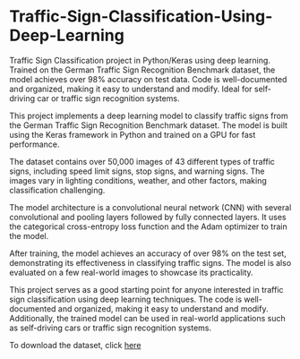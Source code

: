 # Traffic-Sign-Classification-Using-Deep-Learning
Traffic Sign Classification project in Python/Keras using deep learning. Trained on the German Traffic Sign Recognition Benchmark dataset, the model achieves over 98% accuracy on test data. Code is well-documented and organized, making it easy to understand and modify. Ideal for self-driving car or traffic sign recognition systems.

This project implements a deep learning model to classify traffic signs from the German Traffic Sign Recognition Benchmark dataset. The model is built using the Keras framework in Python and trained on a GPU for fast performance.

The dataset contains over 50,000 images of 43 different types of traffic signs, including speed limit signs, stop signs, and warning signs. The images vary in lighting conditions, weather, and other factors, making classification challenging.

The model architecture is a convolutional neural network (CNN) with several convolutional and pooling layers followed by fully connected layers. It uses the categorical cross-entropy loss function and the Adam optimizer to train the model.

After training, the model achieves an accuracy of over 98% on the test set, demonstrating its effectiveness in classifying traffic signs. The model is also evaluated on a few real-world images to showcase its practicality.

This project serves as a good starting point for anyone interested in traffic sign classification using deep learning techniques. The code is well-documented and organized, making it easy to understand and modify. Additionally, the trained model can be used in real-world applications such as self-driving cars or traffic sign recognition systems.

To download the dataset, click [here](https://drive.google.com/drive/folders/1n_6JkAAi1bsEdNmbSQOKwz-LIReJr9qg)
